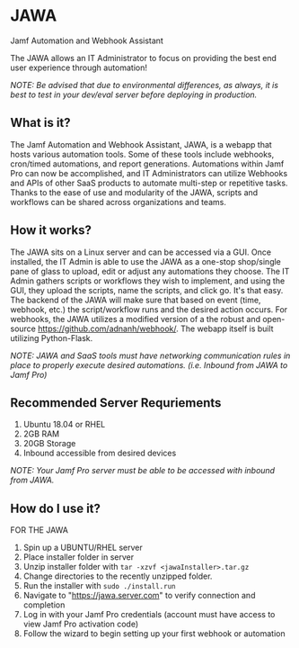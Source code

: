 # JAWA
Jamf Automation and Webhook Assistant

The JAWA allows an IT Administrator to focus on providing the best end user experience through automation!

*NOTE: Be advised that due to environmental differences, as always, it is best to test in your dev/eval server before deploying in production.*

## What is it?

The Jamf Automation and Webhook Assistant, JAWA, is a webapp that hosts various automation tools. Some of these tools include webhooks, cron/timed automations, and report generations.  Automations within Jamf Pro can now be accomplished, and IT Administrators can utilize Webhooks and APIs of other SaaS products to automate multi-step or repetitive tasks.  Thanks to the ease of use and modularity of the JAWA, scripts and workflows can be shared across organizations and teams.

## How it works?

The JAWA sits on a Linux server and can be accessed via a GUI. Once installed, the IT Admin is able to use the JAWA as a one-stop shop/single pane of glass to upload, edit or adjust any automations they choose. The IT Admin gathers scripts or workflows they wish to implement, and using the GUI, they upload the scripts, name the scripts, and click go. It's that easy. The backend of the JAWA will make sure that based on event (time, webhook, etc.) the script/workflow runs and the desired action occurs. For webhooks, the JAWA utilizes a modified version of a the robust and open-source https://github.com/adnanh/webhook/. The webapp itself is built utilizing Python-Flask.

*NOTE: JAWA and SaaS tools must have networking communication rules in place to properly execute desired automations. (i.e. Inbound from JAWA to Jamf Pro)*


## Recommended Server Requriements
1. Ubuntu 18.04 or RHEL
2. 2GB RAM
3. 20GB Storage
4. Inbound accessible from desired devices

*NOTE: Your Jamf Pro server must be able to be accessed with inbound from JAWA.*


## How do I use it?
FOR THE JAWA
1. Spin up a UBUNTU/RHEL server
2. Place installer folder in server
3. Unzip installer folder with `tar -xzvf <jawaInstaller>.tar.gz`
4. Change directories to the recently unzipped folder.
5. Run the installer with `sudo ./install.run`
6. Navigate to "https://jawa.server.com" to verify connection and completion
7. Log in with your Jamf Pro credentials (account must have access to view Jamf Pro activation code)
8. Follow the wizard to begin setting up your first webhook or automation
